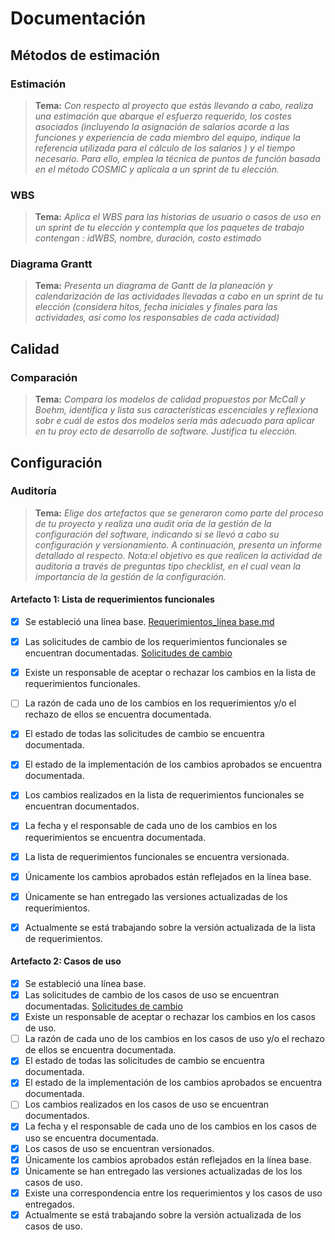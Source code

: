 # Documentación

## Métodos de estimación

### Estimación

> **Tema:** *Con respecto al proyecto que estás llevando a cabo, realiza una estimación que abarque el esfuerzo requerido, los costes asociados (incluyendo la asignación de salarios acorde a las funciones y experiencia de cada miembro del equipo, indique la referencia utilizada para el cálculo de los salarios ) y el tiempo necesario. Para ello, emplea la técnica de puntos de función basada en el método COSMIC y aplícala a un sprint de tu elección.*


### WBS

> **Tema:** *Aplica el WBS para las historias de usuario o casos de uso en un sprint de tu elección y contempla que los paquetes de trabajo contengan : idWBS, nombre, duración, costo estimado*


### Diagrama Grantt
> **Tema:** *Presenta un diagrama de Gantt de la planeación y calendarización de las actividades llevadas a cabo en un sprint de tu elección (considera hitos, fecha iniciales y finales para las actividades, así como los responsables de cada actividad)*

## Calidad

###  Comparación

> **Tema:** *Compara los modelos de calidad propuestos por McCall y Boehm, identifica y lista sus características escenciales y reflexiona sobr e cuál de estos dos modelos sería más adecuado para aplicar en tu proy ecto de desarrollo de software. Justifica tu elección.*

## Configuración

###  Auditoría

> **Tema:** *Elige dos artefactos que se generaron como parte del proceso de tu proyecto y realiza una audit oría de la gestión de la configuración del software, indicando si se llevó a cabo su configuración y versionamiento. A continuación, presenta un informe detallado al respecto. Nota:el objetivo es que realicen la actividad de auditoria a través de preguntas tipo checklist, en el cual vean la importancia de la gestión de la configuración.*

#### Artefacto 1: Lista de requerimientos funcionales

 - [x] Se estableció una línea base. 
<a href="https://github.com/KarenCampos842/Equipo-4/blob/Primera-Entrega/Requisitos.md#requisitos-funcionales">Requerimientos_línea base.md</a>
 
 - [x] Las solicitudes de cambio de los requerimientos funcionales se encuentran documentadas.
  <a href="https://github.com/KarenCampos842/Equipo-4/pull/107">Solicitudes de cambio</a>
 - [x] Existe un responsable de aceptar o rechazar los cambios en la lista de requerimientos funcionales. 
 - [ ] La razón de cada uno de los cambios en los requerimientos y/o el rechazo de ellos se encuentra documentada. 
 - [x] El estado de todas las solicitudes de cambio se encuentra documentada.
 - [x] El estado de la implementación de los cambios aprobados se encuentra documentada.
 - [x] Los cambios realizados en la lista de requerimientos funcionales se encuentran documentados. 
 - [x] La fecha y el responsable de cada uno de los cambios en los requerimientos se encuentra documentada. 
 - [x] La lista de requerimientos funcionales se encuentra versionada. 
 - [x] Únicamente los cambios aprobados están reflejados en la línea base. 
 - [x] Únicamente se han entregado las versiones actualizadas de los requerimientos. 
 - [x] Actualmente se está trabajando sobre la versión actualizada de la lista de requerimientos. 

#### Artefacto 2: Casos de uso

 - [x] Se estableció una línea base. 
 - [x] Las solicitudes de cambio de los casos de uso se encuentran documentadas.
   <a href="https://github.com/KarenCampos842/Equipo-4/pull/107">Solicitudes de cambio</a>
 - [x] Existe un responsable de aceptar o rechazar los cambios en los casos de uso. 
 - [ ] La razón de cada uno de los cambios en los casos de uso y/o el rechazo de ellos se encuentra documentada. 
 - [x] El estado de todas las solicitudes de cambio se encuentra documentada.
 - [x] El estado de la implementación de los cambios aprobados se encuentra documentada.
 - [ ] Los cambios realizados en los casos de uso se encuentran documentados. 
 - [x] La fecha y el responsable de cada uno de los cambios en los casos de uso se encuentra documentada. 
 - [x] Los casos de uso se encuentran versionados. 
 - [x] Únicamente los cambios aprobados están reflejados en la línea base. 
 - [x] Únicamente se han entregado las versiones actualizadas de los los casos de uso. 
 - [x] Existe una correspondencia entre los requerimientos y los casos de uso entregados.
 - [x] Actualmente se está trabajando sobre la versión actualizada de los casos de uso.
<!--stackedit_data:
eyJoaXN0b3J5IjpbMTA2NTA4NTE5NiwtMTQ1NzE4MDIzLC01MT
I5NDY0MjMsNTQ1MTE0Mzk3LDIwMDc5NjYwNDgsNTY5NTA3NjQ5
LC01NDY1NTczOTksLTc3NDM4ODY4NywxODA4NTU2NzI3LDExNT
A4OTg2MDAsLTE1MTU4MDg1MzUsLTE4NzQwMjE1NDgsMjI3ODU1
MTU4XX0=
-->